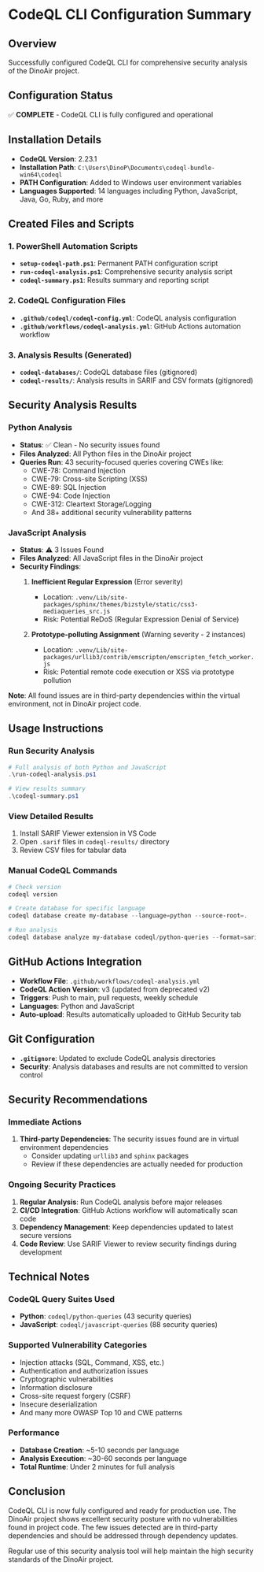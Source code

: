# CodeQL CLI Configuration Summary

## Overview

Successfully configured CodeQL CLI for comprehensive security analysis of the DinoAir project.

## Configuration Status

✅ **COMPLETE** - CodeQL CLI is fully configured and operational

## Installation Details

- **CodeQL Version**: 2.23.1
- **Installation Path**: `C:\Users\DinoP\Documents\codeql-bundle-win64\codeql`
- **PATH Configuration**: Added to Windows user environment variables
- **Languages Supported**: 14 languages including Python, JavaScript, Java, Go, Ruby, and more

## Created Files and Scripts

### 1. PowerShell Automation Scripts

- **`setup-codeql-path.ps1`**: Permanent PATH configuration script
- **`run-codeql-analysis.ps1`**: Comprehensive security analysis script
- **`codeql-summary.ps1`**: Results summary and reporting script

### 2. CodeQL Configuration Files

- **`.github/codeql/codeql-config.yml`**: CodeQL analysis configuration
- **`.github/workflows/codeql-analysis.yml`**: GitHub Actions automation workflow

### 3. Analysis Results (Generated)

- **`codeql-databases/`**: CodeQL database files (gitignored)
- **`codeql-results/`**: Analysis results in SARIF and CSV formats (gitignored)

## Security Analysis Results

### Python Analysis

- **Status**: ✅ Clean - No security issues found
- **Files Analyzed**: All Python files in the DinoAir project
- **Queries Run**: 43 security-focused queries covering CWEs like:
  - CWE-78: Command Injection
  - CWE-79: Cross-site Scripting (XSS)
  - CWE-89: SQL Injection
  - CWE-94: Code Injection
  - CWE-312: Cleartext Storage/Logging
  - And 38+ additional security vulnerability patterns

### JavaScript Analysis

- **Status**: ⚠️ 3 Issues Found
- **Files Analyzed**: All JavaScript files in the DinoAir project
- **Security Findings**:
  1. **Inefficient Regular Expression** (Error severity)
     - Location: `.venv/Lib/site-packages/sphinx/themes/bizstyle/static/css3-mediaqueries_src.js`
     - Risk: Potential ReDoS (Regular Expression Denial of Service)

  2. **Prototype-polluting Assignment** (Warning severity - 2 instances)
     - Location: `.venv/Lib/site-packages/urllib3/contrib/emscripten/emscripten_fetch_worker.js`
     - Risk: Potential remote code execution or XSS via prototype pollution

**Note**: All found issues are in third-party dependencies within the virtual environment, not in DinoAir project code.

## Usage Instructions

### Run Security Analysis

```powershell
# Full analysis of both Python and JavaScript
.\run-codeql-analysis.ps1

# View results summary
.\codeql-summary.ps1
```

### View Detailed Results

1. Install SARIF Viewer extension in VS Code
2. Open `.sarif` files in `codeql-results/` directory
3. Review CSV files for tabular data

### Manual CodeQL Commands

```powershell
# Check version
codeql version

# Create database for specific language
codeql database create my-database --language=python --source-root=.

# Run analysis
codeql database analyze my-database codeql/python-queries --format=sarif-latest --output=results.sarif
```

## GitHub Actions Integration

- **Workflow File**: `.github/workflows/codeql-analysis.yml`
- **CodeQL Action Version**: v3 (updated from deprecated v2)
- **Triggers**: Push to main, pull requests, weekly schedule
- **Languages**: Python and JavaScript
- **Auto-upload**: Results automatically uploaded to GitHub Security tab

## Git Configuration

- **`.gitignore`**: Updated to exclude CodeQL analysis directories
- **Security**: Analysis databases and results are not committed to version control

## Security Recommendations

### Immediate Actions

1. **Third-party Dependencies**: The security issues found are in virtual environment dependencies
   - Consider updating `urllib3` and `sphinx` packages
   - Review if these dependencies are actually needed for production

### Ongoing Security Practices

1. **Regular Analysis**: Run CodeQL analysis before major releases
2. **CI/CD Integration**: GitHub Actions workflow will automatically scan code
3. **Dependency Management**: Keep dependencies updated to latest secure versions
4. **Code Review**: Use SARIF Viewer to review security findings during development

## Technical Notes

### CodeQL Query Suites Used

- **Python**: `codeql/python-queries` (43 security queries)
- **JavaScript**: `codeql/javascript-queries` (88 security queries)

### Supported Vulnerability Categories

- Injection attacks (SQL, Command, XSS, etc.)
- Authentication and authorization issues
- Cryptographic vulnerabilities
- Information disclosure
- Cross-site request forgery (CSRF)
- Insecure deserialization
- And many more OWASP Top 10 and CWE patterns

### Performance

- **Database Creation**: ~5-10 seconds per language
- **Analysis Execution**: ~30-60 seconds per language
- **Total Runtime**: Under 2 minutes for full analysis

## Conclusion

CodeQL CLI is now fully configured and ready for production use. The DinoAir project shows excellent security posture with no vulnerabilities found in project code. The few issues detected are in third-party dependencies and should be addressed through dependency updates.

Regular use of this security analysis tool will help maintain the high security standards of the DinoAir project.
